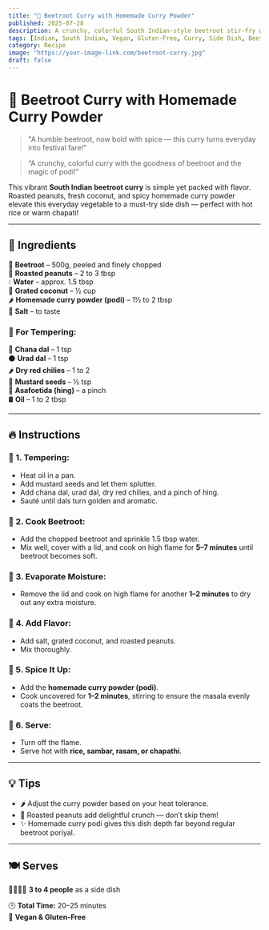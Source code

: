 ```yaml
---
title: "🥗 Beetroot Curry with Homemade Curry Powder"
published: 2025-07-28
description: A crunchy, colorful South Indian-style beetroot stir-fry with roasted peanuts, fresh coconut, and homemade curry podi.
tags: [Indian, South Indian, Vegan, Gluten-Free, Curry, Side Dish, Beetroot]
category: Recipe
image: "https://your-image-link.com/beetroot-curry.jpg"
draft: false
---
```


# 🥗 Beetroot Curry with Homemade Curry Powder

> "A humble beetroot, now bold with spice — this curry turns everyday into festival fare!"

> “A crunchy, colorful curry with the goodness of beetroot and the magic of podi!”

This vibrant **South Indian beetroot curry** is simple yet packed with flavor. Roasted peanuts, fresh coconut, and spicy homemade curry powder elevate this everyday vegetable to a must-try side dish — perfect with hot rice or warm chapati!

---

## 🛒 Ingredients

🥬 **Beetroot** – 500g, peeled and finely chopped  
🥜 **Roasted peanuts** – 2 to 3 tbsp  
💧 **Water** – approx. 1.5 tbsp  
🥥 **Grated coconut** – ½ cup  
🌶️ **Homemade curry powder (podi)** – 1½ to 2 tbsp  
🧂 **Salt** – to taste  

### 🌾 For Tempering:

🌰 **Chana dal** – 1 tsp  
⚫ **Urad dal** – 1 tsp  
🌶️ **Dry red chilies** – 1 to 2  
🌱 **Mustard seeds** – ½ tsp  
💨 **Asafoetida (hing)** – a pinch  
🛢️ **Oil** – 1 to 2 tbsp

---

## 🔥 Instructions

### 🔹 1. Tempering:

- Heat oil in a pan.  
- Add mustard seeds and let them splutter.  
- Add chana dal, urad dal, dry red chilies, and a pinch of hing.  
- Sauté until dals turn golden and aromatic.

### 🔹 2. Cook Beetroot:

- Add the chopped beetroot and sprinkle 1.5 tbsp water.  
- Mix well, cover with a lid, and cook on high flame for **5–7 minutes** until beetroot becomes soft.

### 🔹 3. Evaporate Moisture:

- Remove the lid and cook on high flame for another **1–2 minutes** to dry out any extra moisture.

### 🔹 4. Add Flavor:

- Add salt, grated coconut, and roasted peanuts.  
- Mix thoroughly.

### 🔹 5. Spice It Up:

- Add the **homemade curry powder (podi)**.  
- Cook uncovered for **1–2 minutes**, stirring to ensure the masala evenly coats the beetroot.

### 🔹 6. Serve:

- Turn off the flame.  
- Serve hot with **rice, sambar, rasam, or chapathi**.

---

## 💡 Tips

- 🌶️ Adjust the curry powder based on your heat tolerance.  
- 🥜 Roasted peanuts add delightful crunch — don’t skip them!  
- ✨ Homemade curry podi gives this dish depth far beyond regular beetroot poriyal.

---

## 🍽️ Serves

👨‍👩‍👧‍👦 **3 to 4 people** as a side dish

🕒 **Total Time:** 20–25 minutes  
🌱 **Vegan & Gluten-Free**
